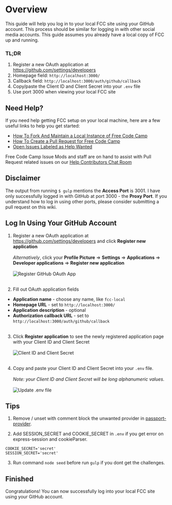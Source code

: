 # Overview
This guide will help you log in to your local FCC site using your GitHub account. This process should be similar for logging in with other social media accounts. This guide assumes you already have a local copy of FCC up and running.

[//]: # (camperbot stops parsing after 20 lines or the first level 2 heading)
### TL;DR
1. Register a new OAuth application at https://github.com/settings/developers
2. Homepage field: `http://localhost:3000/`
3. Callback field: `http://localhost:3000/auth/github/callback`
4. Copy/paste the Client ID and Client Secret into your `.env` file
5. Use port 3000 when viewing your local FCC site

## Need Help?
If you need help getting FCC setup on your local machine, here are a few useful links to help you get started:
- [How To Fork And Maintain a Local Instance of Free Code Camp](https://github.com/FreeCodeCamp/FreeCodeCamp/wiki/How-To-Fork-And-Maintain-a-Local-Instance-of-Free-Code-Camp)
- [How To Create a Pull Request for Free Code Camp](https://github.com/FreeCodeCamp/FreeCodeCamp/wiki/How-To-Create-A-Pull-Request-for-Free-Code-Camp)
- [Open Issues Labeled as Help Wanted](https://github.com/FreeCodeCamp/FreeCodeCamp/labels/help%20wanted)

Free Code Camp Issue Mods and staff are on hand to assist with Pull Request related issues on our [Help Contributors Chat Room](https://gitter.im/FreeCodeCamp/HelpContributors)

## Disclaimer
The output from running `$ gulp` mentions the **Access Port** is 3001. I have only successfully logged in with GitHub at port 3000 - the **Proxy Port**. If you understand how to log in using other ports, please consider submitting a pull request on this wiki.

## Log In Using Your GitHub Account
1. Register a new OAuth application at https://github.com/settings/developers and click **Register new application**
<br><br>
*Alternatively*, click your **Profile Picture** => **Settings** => **Applications** => **Developer applications** => **Register new application**
<br><br>
![Register GitHub OAuth App](./images/How-To-Log-In-To-Your-Local-FCC-Site/register-github-oauth-app.png)
<br><br>

2. Fill out OAuth application fields
  * **Application name** - choose any name, like `fcc-local`
  * **Homepage URL** - set to `http://localhost:3000/`
  * **Application description** - optional
  * **Authorization callback URL** - set to `http://localhost:3000/auth/github/callback`
<br><br>

3. Click **Register application** to see the newly registered application page with your Client ID and Client Secret
<br><br>
![Client ID and Client Secret](./images/How-To-Log-In-To-Your-Local-FCC-Site/client-id-and-secret.png)
<br><br>

4. Copy and paste your Client ID and Client Secret into your `.env` file.
<br><br>
*Note: your Client ID and Client Secret will be long alphanumeric values.*
<br><br>
![Update .env file](./images/How-To-Log-In-To-Your-Local-FCC-Site/update-env-file.png)

## Tips
1. Remove / unset with comment block the unwanted provider in [passport-provider](https://github.com/FreeCodeCamp/FreeCodeCamp/blob/staging/server/passport-providers.js).

2. Add SESSION_SECRET and COOKIE_SECRET in `.env` if you get error on express-session and cookieParser.
```
COOKIE_SECRET='secret'
SESSION_SECRET='secret'
```
3. Run command `node seed` before run `gulp` if you dont get the challenges.

## Finished
Congratulations! You can now successfully log into your local FCC site using your GitHub account.
